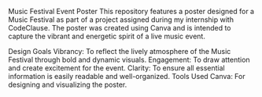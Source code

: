 Music Festival Event Poster
This repository features a poster designed for a Music Festival as part of a project assigned during my internship with CodeClause. The poster was created using Canva and is intended to capture the vibrant and energetic spirit of a live music event.

Design Goals
Vibrancy: To reflect the lively atmosphere of the Music Festival through bold and dynamic visuals.
Engagement: To draw attention and create excitement for the event.
Clarity: To ensure all essential information is easily readable and well-organized.
Tools Used
Canva: For designing and visualizing the poster.
